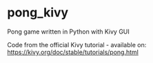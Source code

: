 # pong_kivy
Pong game written in Python with Kivy GUI

Code from the official Kivy tutorial - available on: https://kivy.org/doc/stable/tutorials/pong.html
